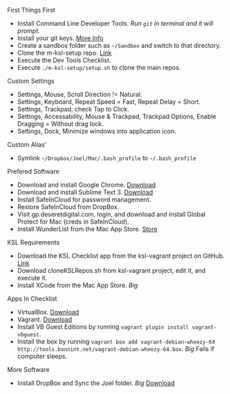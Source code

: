 First Things First

- Install Command Line Developer Tools. *Run `git` in terminal and it will prompt*.
- Install your git keys. [More Info](https://github.com/deseretdigital/ksl-vagrant/wiki/Setting-up-the-KSL-Vagrant-development-Environment#create-an-ssh-key)
- Create a sandbox folder such as `~/Sandbox` and switch to that directory.
- Clone the m-ksl-setup repo. [Link](https://github.com/deseretdigital/m-ksl-setup)
- Execute the Dev Tools Checklist.
- Execute `./m-ksl-setup/setup.sh` to clone the main repos.

Custom Settings

- Settings, Mouse, Scroll Direction != Natural.
- Settings, Keyboard, Repeat Speed = Fast, Repeat Delay = Short.
- Settings, Trackpad, check Tap to Click.
- Settings, Accessability, Mouse & Trackpad, Trackpad Options, Enable Dragging = Without drag lock.
- Settings, Dock, Minimize windows into application icon.

Custom Alias'

- Symlink `~/Dropbox/Joel/Mac/.bash_profile` to `~/.bash_profile`

Prefered Software

- Download and install Google Chrome. [Download](https://www.google.com/chrome/browser/desktop/index.html)
- Download and install Sublime Text 3. [Download](https://www.sublimetext.com/3)
- Install SafeInCloud for password management.
- Restore SafeInCloud from DropBox.
- Visit gp.deseretdigital.com, login, and download and install Global Protect for Mac (creds in SafeInCloud).
- Install WunderList from the Mac App Store. [Store](https://itunes.apple.com/app/wunderlist-to-do-list-tasks/id410628904#)

KSL Requirements

- Download the KSL Checklist app from the ksl-vagrant project on GitHub. [Link](https://github.com/deseretdigital/ksl-vagrant)
- Download cloneKSLRepos.sh from ksl-vagrant project, edit it, and execute it.
- Install XCode from the Mac App Store. *Big*

Apps In Checklist

- VirtualBox. [Download](https://www.virtualbox.org/wiki/Downloads)
- Vagrant. [Download](https://www.vagrantup.com/downloads.html)
- Install VB Guest Editions by running `vagrant plugin install vagrant-vbguest`.
- Install the box by running `vagrant box add vagrant-debian-wheezy-64 http://tools.bonnint.net/vagrant-debian-wheezy-64.box`. *Big* Fails if computer sleeps.

More Software

- Install DropBox and Sync the Joel folder. *Big* [Download](https://www.dropbox.com/install)
